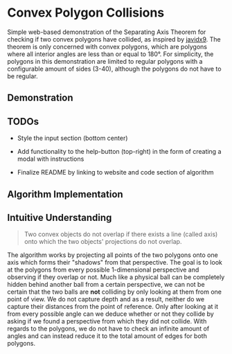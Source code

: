 # Convex Polygon Collisions

Simple web-based demonstration of the Separating Axis Theorem for checking if two convex polygons have collided, as inspired by [javidx9](https://youtu.be/7Ik2vowGcU0). The theorem is only concerned with convex polygons, which are polygons where all interior angles are less than or equal to 180&deg;. For simplicity, the polygons in this demonstration are limited to regular polygons with a configurable amount of sides (3-40), although the polygons do not have to be regular.

## Demonstration



## TODOs

* Style the input section (bottom center)

* Add functionality to the help-button (top-right) in the form of creating a modal with instructions

* Finalize README by linking to website and code section of algorithm

## Algorithm Implementation



## Intuitive Understanding

> Two convex objects do not overlap if there exists a line (called axis) onto which the two objects' projections do not overlap.

The algorithm works by projecting all points of the two polygons onto one axis which forms their "shadows" from that perspective. The goal is to look at the polygons from every possible 1-dimensional perspective and observing if they overlap or not. Much like a physical ball can be completely hidden behind another ball from a certain perspective, we can not be certain that the two balls are **not** colliding by only looking at them from one point of view. We do not capture depth and as a result, neither do we capture their distances from the point of reference. Only after looking at it from every possible angle can we deduce whether or not they collide by asking if we found a perspective from which they did not collide. With regards to the polygons, we do not have to check an infinite amount of angles and can instead reduce it to the total amount of edges for both polygons.
